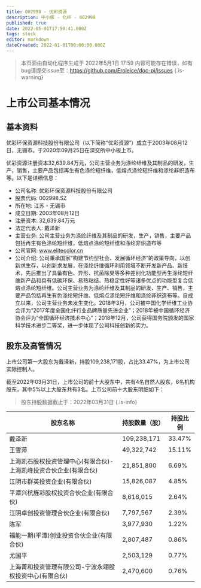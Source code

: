 ```yaml
---
title: 002998 - 优彩资源
description: 中小板 - 化纤 - 002998
published: true
date: 2022-05-01T17:59:41.000Z
tags: stock
editor: markdown
dateCreated: 2022-01-01T00:00:00.000Z
---
```


> 本页面由自动化程序生成于 2022年5月1日 17:59
> 内容可能存在错误，如有bug请提交issue至：https://github.com/Eroleice/doc-pi/issues
{.is-warning}

# 上市公司基本情况

## 基本资料

优彩环保资源科技股份有限公司（以下简称“优彩资源”）成立于2003年08月12日，无锡市。于2020年09月25日在深交所中小板上市。

优彩资源注册资本32,639.84万元，公司主营业务为涤纶纤维及其制品的研发，生产，销售，主要产品包括再生有色涤纶短纤维，低熔点涤纶短纤维和涤纶非织造布等。以下是详细信息：

- 公司名称: 优彩环保资源科技股份有限公司
- 股票代码: 002998.SZ
- 所在地: 江苏 - 无锡市
- 成立日期: 2003年08月12日
- 注册资本: 32,639.84万元
- 法定代表人: 戴泽新
- 主营业务: 公司主营业务为涤纶纤维及其制品的研发，生产，销售，主要产品包括再生有色涤纶短纤维，低熔点涤纶短纤维和涤纶非织造布等
- 公司官网: www.elitecolor.cn
- 公司介绍: 公司秉承国家“构建节约型社会、发展循环经济”的政策导向，以创新求生存，以创新求发展，在涤纶纤维循环利用领域不断开发新产品、新技术，先后推出了具备有色、异形、抗菌除臭等多种差别化功能型再生涤纶短纤维新产品和具有低碳环保、易热粘结、热稳定性好等诸多优点的功能型复合低熔点涤纶短纤维。公司主营业务为涤纶纤维及其制品的研发、生产、销售，主要产品包括再生有色涤纶短纤维、低熔点涤纶短纤维和涤纶非织造布等。自成立以来，公司主营业务未发生变化。2018年3月，公司被中国化学纤维工业协会评为“2017年度全国化纤行业品牌质量先进企业”；2018年被中国循环经济协会评为“全国循环经济技术中心”；2018年12月，公司获得国务院颁发的国家科学技术进步二等奖，进一步体现了公司科技创新的实力。


## 股东及高管情况

上市公司第一大股东为戴泽新，持股109,238,171股，占比33.47%，为上市公司实际控制人。

截至2022年03月31日，上市公司的前十大股东中，共有4名自然人股东，6名机构股东，其中5%以上大股东共有3名。上市公司前十大股东明细如下：

> 股东持股数据截止于：2022年03月31日
{.is-info}

| 股东名称 | 持股数量（股） | 持股比例 |
| --- | --- | --- |
| 戴泽新 | 109,238,171 | 33.47% |
| 王雪萍 | 49,322,742 | 15.11% |
| 上海凯石股权投资管理中心(有限合伙)-上海凯峰投资合伙企业(有限合伙) | 21,851,800 | 6.69% |
| 江阴市群英投资企业(有限合伙) | 15,826,087 | 4.85% |
| 平潭兴杭旌彩股权投资合伙企业(有限合伙) | 8,616,015 | 2.64% |
| 江阴卓创投资管理合伙企业(有限合伙) | 7,797,567 | 2.39% |
| 陈军 | 3,977,930 | 1.22% |
| 福能一期(平潭)创业投资合伙企业(有限合伙) | 2,807,487 | 0.86% |
| 尤国平 | 2,503,129 | 0.77% |
| 上海菁和投资管理有限公司-宁波永翊股权投资中心(有限合伙) | 2,470,600 | 0.76% |




